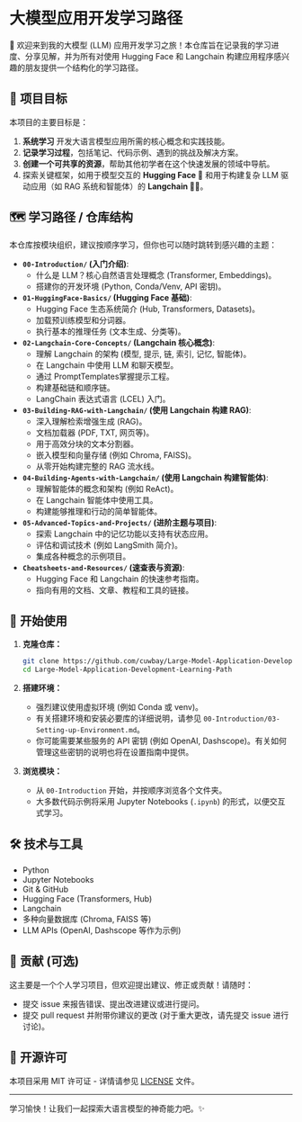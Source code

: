 # 大模型应用开发学习路径

👋 欢迎来到我的大模型 (LLM) 应用开发学习之旅！本仓库旨在记录我的学习进度、分享见解，并为所有对使用 Hugging Face 和 Langchain 构建应用程序感兴趣的朋友提供一个结构化的学习路径。

## 🎯 项目目标

本项目的主要目标是：

1. **系统学习** 开发大语言模型应用所需的核心概念和实践技能。
2. **记录学习过程**，包括笔记、代码示例、遇到的挑战及解决方案。
3. **创建一个可共享的资源**，帮助其他初学者在这个快速发展的领域中导航。
4. 探索关键框架，如用于模型交互的 **Hugging Face 🤗** 和用于构建复杂 LLM 驱动应用（如 RAG 系统和智能体）的 **Langchain 🦜🔗**。

## 🗺️ 学习路径 / 仓库结构

本仓库按模块组织，建议按顺序学习，但你也可以随时跳转到感兴趣的主题：

- **`00-Introduction/` (入门介绍)**:
  - 什么是 LLM？核心自然语言处理概念 (Transformer, Embeddings)。
  - 搭建你的开发环境 (Python, Conda/Venv, API 密钥)。
- **`01-HuggingFace-Basics/` (Hugging Face 基础)**:
  - Hugging Face 生态系统简介 (Hub, Transformers, Datasets)。
  - 加载预训练模型和分词器。
  - 执行基本的推理任务 (文本生成、分类等)。
- **`02-Langchain-Core-Concepts/` (Langchain 核心概念)**:
  - 理解 Langchain 的架构 (模型, 提示, 链, 索引, 记忆, 智能体)。
  - 在 Langchain 中使用 LLM 和聊天模型。
  - 通过 PromptTemplates掌握提示工程。
  - 构建基础链和顺序链。
  - LangChain 表达式语言 (LCEL) 入门。
- **`03-Building-RAG-with-Langchain/` (使用 Langchain 构建 RAG)**:
  - 深入理解检索增强生成 (RAG)。
  - 文档加载器 (PDF, TXT, 网页等)。
  - 用于高效分块的文本分割器。
  - 嵌入模型和向量存储 (例如 Chroma, FAISS)。
  - 从零开始构建完整的 RAG 流水线。
- **`04-Building-Agents-with-Langchain/` (使用 Langchain 构建智能体)**:
  - 理解智能体的概念和架构 (例如 ReAct)。
  - 在 Langchain 智能体中使用工具。
  - 构建能够推理和行动的简单智能体。
- **`05-Advanced-Topics-and-Projects/` (进阶主题与项目)**:
  - 探索 Langchain 中的记忆功能以支持有状态应用。
  - 评估和调试技术 (例如 LangSmith 简介)。
  - 集成各种概念的示例项目。
- **`Cheatsheets-and-Resources/` (速查表与资源)**:
  - Hugging Face 和 Langchain 的快速参考指南。
  - 指向有用的文档、文章、教程和工具的链接。

## 🚀 开始使用

1. **克隆仓库：**
   
   ```bash
   git clone https://github.com/cuwbay/Large-Model-Application-Development-Learning-Path.git
   cd Large-Model-Application-Development-Learning-Path
   ```

2. **搭建环境：**
   
   - 强烈建议使用虚拟环境 (例如 Conda 或 venv)。
   - 有关搭建环境和安装必要库的详细说明，请参见 `00-Introduction/03-Setting-up-Environment.md`。
   - 你可能需要某些服务的 API 密钥 (例如 OpenAI, Dashscope)。有关如何管理这些密钥的说明也将在设置指南中提供。

3. **浏览模块：**
   
   - 从 `00-Introduction` 开始，并按顺序浏览各个文件夹。
   - 大多数代码示例将采用 Jupyter Notebooks (`.ipynb`) 的形式，以便交互式学习。

## 🛠️ 技术与工具

- Python
- Jupyter Notebooks
- Git & GitHub
- Hugging Face (Transformers, Hub)
- Langchain
- 多种向量数据库 (Chroma, FAISS 等)
- LLM APIs (OpenAI, Dashscope 等作为示例)

## 🤝 贡献 (可选)

这主要是一个个人学习项目，但欢迎提出建议、修正或贡献！请随时：

- 提交 issue 来报告错误、提出改进建议或进行提问。
- 提交 pull request 并附带你建议的更改 (对于重大更改，请先提交 issue 进行讨论)。

## 📜 开源许可

本项目采用 MIT 许可证 - 详情请参见 [LICENSE](LICENSE) 文件。

---

学习愉快！让我们一起探索大语言模型的神奇能力吧。✨
